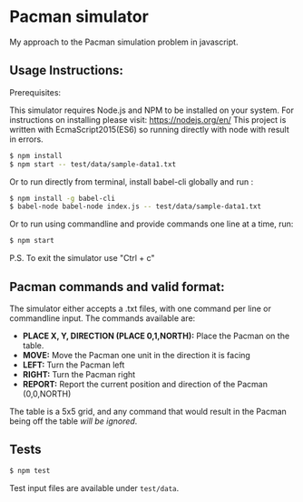 # Pacman simulator

My approach to the Pacman simulation problem in javascript. 


## Usage Instructions:

Prerequisites:

This simulator requires Node.js and NPM to be installed on your system. For instructions on installing please visit: https://nodejs.org/en/
This project is written with EcmaScript2015(ES6) so running directly with node with result in errors. 

```sh
$ npm install
$ npm start -- test/data/sample-data1.txt
```
Or to run directly from terminal, install babel-cli globally and run :
```sh
$ npm install -g babel-cli
$ babel-node babel-node index.js -- test/data/sample-data1.txt
```
Or to run using commandline and provide commands one line at a time, run:

```sh
$ npm start
```
P.S. To exit the simulator use "Ctrl + c"

## Pacman commands and valid format:

The simulator either accepts a .txt files, with one command per line or commandline input. 
The commands available are:

- **PLACE X, Y, DIRECTION (PLACE 0,1,NORTH):** Place the Pacman on the table.
- **MOVE:** Move the Pacman one unit in the direction it is facing
- **LEFT:** Turn the Pacman left
- **RIGHT:** Turn the Pacman right
- **REPORT:** Report the current position and direction of the Pacman (0,0,NORTH)

The table is a 5x5 grid, and any command that would result in the Pacman being off the table *will be ignored*.


## Tests

```sh
$ npm test
```

Test input files are available under ```test/data```. 

